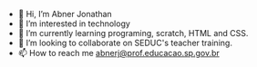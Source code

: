 - 👋 Hi, I’m Abner Jonathan
- 👀 I’m interested in technology
- 🌱 I’m currently learning programing, scratch, HTML and CSS.
- 💞️ I’m looking to collaborate on SEDUC's teacher training.
- 📫 How to reach me abnerj@prof.educacao.sp.gov.br

<!---
abnerjon/abnerjon is a ✨ special ✨ repository because its `README.md` (this file) appears on your GitHub profile.
You can click the Preview link to take a look at your changes.
--->
